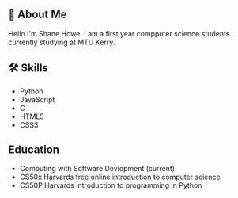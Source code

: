 
## 🚀 About Me

Hello I'm Shane Howe. I am a first year compputer science students currently studying at MTU Kerry.

## 🛠 Skills
* Python 
* JavaScript
* C
* HTML5
* CSS3





## Education

* Computing with Software Devlopment (current)
* CS50x Harvards free online introduction to computer science
* CS50P Harvards introduction to programming in Python
